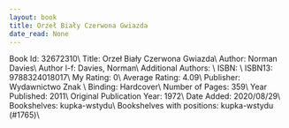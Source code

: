 ```yaml
---
layout: book
title: Orzeł Biały Czerwona Gwiazda
date_read: None
---
```


Book Id: 32672310\ 
Title: Orzeł Biały Czerwona Gwiazda\ 
Author: Norman Davies\ 
Author l-f: Davies, Norman\ 
Additional Authors: \ 
ISBN: \ 
ISBN13: 9788324018017\ 
My Rating: 0\ 
Average Rating: 4.09\ 
Publisher: Wydawnictwo Znak \ 
Binding: Hardcover\ 
Number of Pages: 359\ 
Year Published: 2011\ 
Original Publication Year: 1972\ 
Date Added: 2020/08/29\ 
Bookshelves: kupka-wstydu\ 
Bookshelves with positions: kupka-wstydu (#1765)\ 

